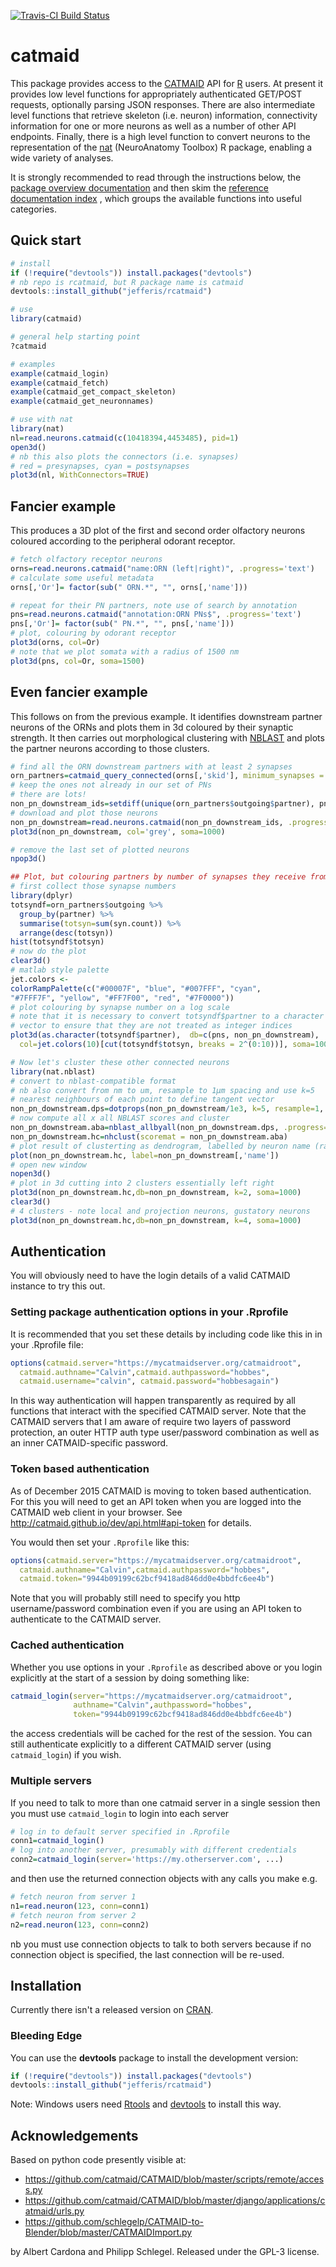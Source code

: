 [![Travis-CI Build Status](https://travis-ci.org/jefferis/rcatmaid.svg?branch=master)](https://travis-ci.org/jefferis/rcatmaid)
# catmaid

This package provides access to the [CATMAID](http://catmaid.org/) API for 
[R](http://r-project.org/) users.  At present it provides low level functions 
for appropriately authenticated GET/POST requests, optionally parsing JSON responses.
There are also intermediate level functions that retrieve skeleton (i.e. neuron) 
information, connectivity information for one or more neurons as well as a number 
of other API endpoints. Finally, there is
a high level function to convert neurons to the representation of the
[nat](https://github.com/jefferis/nat) (NeuroAnatomy Toolbox) R package, enabling
a wide variety of analyses.

It is strongly recommended to read through the instructions below, the [package
overview documentation](http://jefferis.github.io/rcatmaid/catmaid-package.html)
and then skim the [reference documentation index](http://jefferis.github.io/rcatmaid/reference.html)
, which groups the available functions into useful categories.

## Quick start
```r
# install
if (!require("devtools")) install.packages("devtools")
# nb repo is rcatmaid, but R package name is catmaid
devtools::install_github("jefferis/rcatmaid")

# use 
library(catmaid)

# general help starting point
?catmaid

# examples
example(catmaid_login)
example(catmaid_fetch)
example(catmaid_get_compact_skeleton)
example(catmaid_get_neuronnames)

# use with nat
library(nat)
nl=read.neurons.catmaid(c(10418394,4453485), pid=1)
open3d()
# nb this also plots the connectors (i.e. synapses) 
# red = presynapses, cyan = postsynapses
plot3d(nl, WithConnectors=TRUE)
```
## Fancier example
This produces a 3D plot of the first and second order olfactory neurons
coloured according to the peripheral odorant receptor.
```r
# fetch olfactory receptor neurons
orns=read.neurons.catmaid("name:ORN (left|right)", .progress='text')
# calculate some useful metadata
orns[,'Or']= factor(sub(" ORN.*", "", orns[,'name']))

# repeat for their PN partners, note use of search by annotation
pns=read.neurons.catmaid("annotation:ORN PNs$", .progress='text')
pns[,'Or']= factor(sub(" PN.*", "", pns[,'name']))
# plot, colouring by odorant receptor
plot3d(orns, col=Or)
# note that we plot somata with a radius of 1500 nm
plot3d(pns, col=Or, soma=1500)
```
## Even fancier example
This follows on from the previous example. It identifies downstream partner
neurons of the ORNs and plots them in 3d coloured by their synaptic strength.
It then carries out morphological clustering with [NBLAST](http://bit.ly/nblast)
and plots the partner neurons according to those clusters.

```r
# find all the ORN downstream partners with at least 2 synapses
orn_partners=catmaid_query_connected(orns[,'skid'], minimum_synapses = 2)
# keep the ones not already in our set of PNs
# there are lots!
non_pn_downstream_ids=setdiff(unique(orn_partners$outgoing$partner), pns[,'skid'])
# download and plot those neurons
non_pn_downstream=read.neurons.catmaid(non_pn_downstream_ids, .progress='text')
plot3d(non_pn_downstream, col='grey', soma=1000)

# remove the last set of plotted neurons
npop3d()

## Plot, but colouring partners by number of synapses they receive from ORNs
# first collect those synapse numbers
library(dplyr)
totsyndf=orn_partners$outgoing %>% 
  group_by(partner) %>% 
  summarise(totsyn=sum(syn.count)) %>% 
  arrange(desc(totsyn))
hist(totsyndf$totsyn)
# now do the plot
clear3d()
# matlab style palette
jet.colors <-
colorRampPalette(c("#00007F", "blue", "#007FFF", "cyan",
"#7FFF7F", "yellow", "#FF7F00", "red", "#7F0000"))
# plot colouring by synapse number on a log scale 
# note that it is necessary to convert totsyndf$partner to a character
# vector to ensure that they are not treated as integer indices
plot3d(as.character(totsyndf$partner),  db=c(pns, non_pn_downstream), 
  col=jet.colors(10)[cut(totsyndf$totsyn, breaks = 2^(0:10))], soma=1000)

# Now let's cluster these other connected neurons
library(nat.nblast)
# convert to nblast-compatible format
# nb also convert from nm to um, resample to 1µm spacing and use k=5
# nearest neighbours of each point to define tangent vector
non_pn_downstream.dps=dotprops(non_pn_downstream/1e3, k=5, resample=1, .progress='text')
# now compute all x all NBLAST scores and cluster
non_pn_downstream.aba=nblast_allbyall(non_pn_downstream.dps, .progress='text')
non_pn_downstream.hc=nhclust(scoremat = non_pn_downstream.aba)
# plot result of clusterting as dendrogram, labelled by neuron name (rather than id)
plot(non_pn_downstream.hc, label=non_pn_downstream[,'name'])
# open new window
nopen3d()
# plot in 3d cutting into 2 clusters essentially left right
plot3d(non_pn_downstream.hc,db=non_pn_downstream, k=2, soma=1000)
clear3d() 
# 4 clusters - note local and projection neurons, gustatory neurons
plot3d(non_pn_downstream.hc,db=non_pn_downstream, k=4, soma=1000)
```

## Authentication
You will obviously need to have the login details of a valid CATMAID instance to try 
this out. 

### Setting package authentication options in your .Rprofile
It is recommended that you set these details by including code like 
this in in your .Rprofile file:

```r
options(catmaid.server="https://mycatmaidserver.org/catmaidroot",
  catmaid.authname="Calvin",catmaid.authpassword="hobbes",
  catmaid.username="calvin", catmaid.password="hobbesagain")
```

In this way authentication will happen transparently as required by all functions
that interact with the specified CATMAID server. Note that the CATMAID servers 
that I am aware of require two layers of password
protection, an outer HTTP auth type user/password combination as well as an inner
CATMAID-specific password.

### Token based authentication
As of December 2015 CATMAID is moving to token based authentication. For this
you will need to get an API token when you are logged into the CATMAID web 
client in your browser. See http://catmaid.github.io/dev/api.html#api-token for
details. 

You would then set your `.Rprofile` like this:

```r
options(catmaid.server="https://mycatmaidserver.org/catmaidroot",
  catmaid.authname="Calvin",catmaid.authpassword="hobbes",
  catmaid.token="9944b09199c62bcf9418ad846dd0e4bbdfc6ee4b")
```
Note that you will probably still need to specify you http username/password combination
even if you are using an API token to authenticate to the CATMAID server.

### Cached authentication 
Whether you use options in your `.Rprofile` as described above or you login 
explicitly at the start of a session by doing something like:

```r
catmaid_login(server="https://mycatmaidserver.org/catmaidroot",
              authname="Calvin",authpassword="hobbes",
              token="9944b09199c62bcf9418ad846dd0e4bbdfc6ee4b")
```

the access credentials will be cached for the rest of
the session. You can still authenticate explicitly to a different CATMAID server
(using `catmaid_login`) if you wish.

### Multiple servers
If you need to talk to more than one catmaid server in a single session then you 
must use `catmaid_login` to login into each server

```r
# log in to default server specified in .Rprofile
conn1=catmaid_login()
# log into another server, presumably with different credentials
conn2=catmaid_login(server='https://my.otherserver.com', ...)
```

and then use the returned connection objects with any calls you make e.g.

```r
# fetch neuron from server 1
n1=read.neuron(123, conn=conn1)
# fetch neuron from server 2
n2=read.neuron(123, conn=conn2)
```
nb you must use connection objects to talk to both servers because if no 
connection object is specified, the last connection will be re-used.

## Installation
Currently there isn't a released version on [CRAN](http://cran.r-project.org/).

### Bleeding Edge
You can use the **devtools** package to install the development version:

```r
if (!require("devtools")) install.packages("devtools")
devtools::install_github("jefferis/rcatmaid")
```

Note: Windows users need [Rtools](http://www.murdoch-sutherland.com/Rtools/) and
[devtools](http://CRAN.R-project.org/package=devtools) to install this way.

## Acknowledgements

Based on python code presently visible at:

* https://github.com/catmaid/CATMAID/blob/master/scripts/remote/access.py
* https://github.com/catmaid/CATMAID/blob/master/django/applications/catmaid/urls.py
* https://github.com/schlegelp/CATMAID-to-Blender/blob/master/CATMAIDImport.py

by Albert Cardona and Philipp Schlegel. Released under the GPL-3 license.
